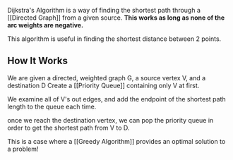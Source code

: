 Dijkstra's Algorithm is a way of finding the shortest path through a [[Directed Graph]] from a given source.
**This works as long as none of the arc weights are negative.**

This algorithm is useful in finding the shortest distance between 2 points.
## How It Works
We are given a directed, weighted graph G, a source vertex V, and a destination D
Create a [[Priority Queue]] containing only V at first.

We examine all of V's out edges, and add the endpoint of the shortest path length to the queue each time. 

once we reach the destination vertex, we can pop the priority queue in order to get the shortest path from V to D.

This is a case where a [[Greedy Algorithm]] provides an optimal solution to a problem!
